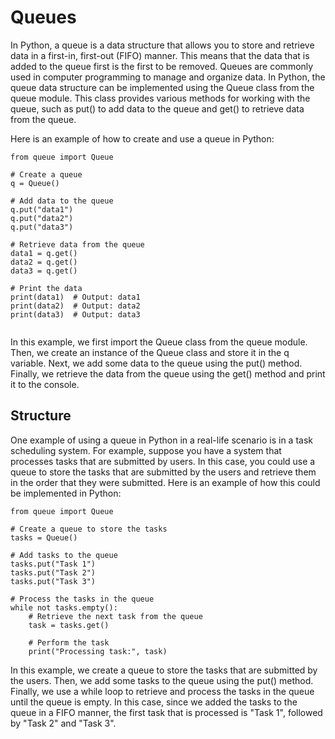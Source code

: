 # Queues

In Python, a queue is a data structure that allows you to store and retrieve data in a first-in, first-out (FIFO) manner. This means that the data that is added to the queue first is the first to be removed. Queues are commonly used in computer programming to manage and organize data. In Python, the queue data structure can be implemented using the Queue class from the queue module. This class provides various methods for working with the queue, such as put() to add data to the queue and get() to retrieve data from the queue. 



Here is an example of how to create and use a queue in Python:

```
from queue import Queue

# Create a queue
q = Queue()

# Add data to the queue
q.put("data1")
q.put("data2")
q.put("data3")

# Retrieve data from the queue
data1 = q.get()
data2 = q.get()
data3 = q.get()

# Print the data
print(data1)  # Output: data1
print(data2)  # Output: data2
print(data3)  # Output: data3


```

In this example, we first import the Queue class from the queue module. Then, we create an instance of the Queue class and store it in the q variable. Next, we add some data to the queue using the put() method. Finally, we retrieve the data from the queue using the get() method and print it to the console.

## Structure

One example of using a queue in Python in a real-life scenario is in a task scheduling system. For example, suppose you have a system that processes tasks that are submitted by users. In this case, you could use a queue to store the tasks that are submitted by the users and retrieve them in the order that they were submitted. Here is an example of how this could be implemented in Python:

```
from queue import Queue

# Create a queue to store the tasks
tasks = Queue()

# Add tasks to the queue
tasks.put("Task 1")
tasks.put("Task 2")
tasks.put("Task 3")

# Process the tasks in the queue
while not tasks.empty():
    # Retrieve the next task from the queue
    task = tasks.get()

    # Perform the task
    print("Processing task:", task)

```

In this example, we create a queue to store the tasks that are submitted by the users. Then, we add some tasks to the queue using the put() method. Finally, we use a while loop to retrieve and process the tasks in the queue until the queue is empty. In this case, since we added the tasks to the queue in a FIFO manner, the first task that is processed is "Task 1", followed by "Task 2" and "Task 3".